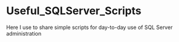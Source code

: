 # Useful_SQLServer_Scripts
Here I use to share simple scripts for day-to-day use of SQL Server administration
